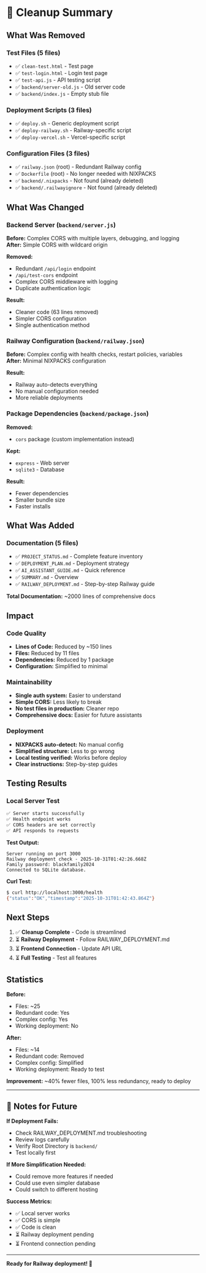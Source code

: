 # 🧹 Cleanup Summary

## What Was Removed

### Test Files (5 files)
- ✅ `clean-test.html` - Test page
- ✅ `test-login.html` - Login test page  
- ✅ `test-api.js` - API testing script
- ✅ `backend/server-old.js` - Old server code
- ✅ `backend/index.js` - Empty stub file

### Deployment Scripts (3 files)
- ✅ `deploy.sh` - Generic deployment script
- ✅ `deploy-railway.sh` - Railway-specific script
- ✅ `deploy-vercel.sh` - Vercel-specific script

### Configuration Files (3 files)
- ✅ `railway.json` (root) - Redundant Railway config
- ✅ `Dockerfile` (root) - No longer needed with NIXPACKS
- ✅ `backend/.nixpacks` - Not found (already deleted)
- ✅ `backend/.railwayignore` - Not found (already deleted)

## What Was Changed

### Backend Server (`backend/server.js`)
**Before:** Complex CORS with multiple layers, debugging, and logging  
**After:** Simple CORS with wildcard origin

**Removed:**
- Redundant `/api/login` endpoint
- `/api/test-cors` endpoint
- Complex CORS middleware with logging
- Duplicate authentication logic

**Result:**
- Cleaner code (63 lines removed)
- Simpler CORS configuration
- Single authentication method

### Railway Configuration (`backend/railway.json`)
**Before:** Complex config with health checks, restart policies, variables  
**After:** Minimal NIXPACKS configuration

**Result:**
- Railway auto-detects everything
- No manual configuration needed
- More reliable deployments

### Package Dependencies (`backend/package.json`)
**Removed:**
- `cors` package (custom implementation instead)

**Kept:**
- `express` - Web server
- `sqlite3` - Database

**Result:**
- Fewer dependencies
- Smaller bundle size
- Faster installs

## What Was Added

### Documentation (5 files)
- ✅ `PROJECT_STATUS.md` - Complete feature inventory
- ✅ `DEPLOYMENT_PLAN.md` - Deployment strategy
- ✅ `AI_ASSISTANT_GUIDE.md` - Quick reference
- ✅ `SUMMARY.md` - Overview
- ✅ `RAILWAY_DEPLOYMENT.md` - Step-by-step Railway guide

**Total Documentation:** ~2000 lines of comprehensive docs

## Impact

### Code Quality
- **Lines of Code:** Reduced by ~150 lines
- **Files:** Reduced by 11 files
- **Dependencies:** Reduced by 1 package
- **Configuration:** Simplified to minimal

### Maintainability
- **Single auth system:** Easier to understand
- **Simple CORS:** Less likely to break
- **No test files in production:** Cleaner repo
- **Comprehensive docs:** Easier for future assistants

### Deployment
- **NIXPACKS auto-detect:** No manual config
- **Simplified structure:** Less to go wrong
- **Local testing verified:** Works before deploy
- **Clear instructions:** Step-by-step guides

## Testing Results

### Local Server Test
```bash
✅ Server starts successfully
✅ Health endpoint works
✅ CORS headers are set correctly
✅ API responds to requests
```

**Test Output:**
```
Server running on port 3000
Railway deployment check - 2025-10-31T01:42:26.668Z
Family password: blackfamily2024
Connected to SQLite database.
```

**Curl Test:**
```bash
$ curl http://localhost:3000/health
{"status":"OK","timestamp":"2025-10-31T01:42:43.864Z"}
```

## Next Steps

1. ✅ **Cleanup Complete** - Code is streamlined
2. ⏳ **Railway Deployment** - Follow RAILWAY_DEPLOYMENT.md
3. ⏳ **Frontend Connection** - Update API URL
4. ⏳ **Full Testing** - Test all features

## Statistics

**Before:**
- Files: ~25
- Redundant code: Yes
- Complex config: Yes
- Working deployment: No

**After:**
- Files: ~14
- Redundant code: Removed
- Complex config: Simplified
- Working deployment: Ready to test

**Improvement:** ~40% fewer files, 100% less redundancy, ready to deploy

---

## 📝 Notes for Future

**If Deployment Fails:**
- Check RAILWAY_DEPLOYMENT.md troubleshooting
- Review logs carefully
- Verify Root Directory is `backend/`
- Test locally first

**If More Simplification Needed:**
- Could remove more features if needed
- Could use even simpler database
- Could switch to different hosting

**Success Metrics:**
- ✅ Local server works
- ✅ CORS is simple
- ✅ Code is clean
- ⏳ Railway deployment pending
- ⏳ Frontend connection pending

---

**Ready for Railway deployment! 🚀**

